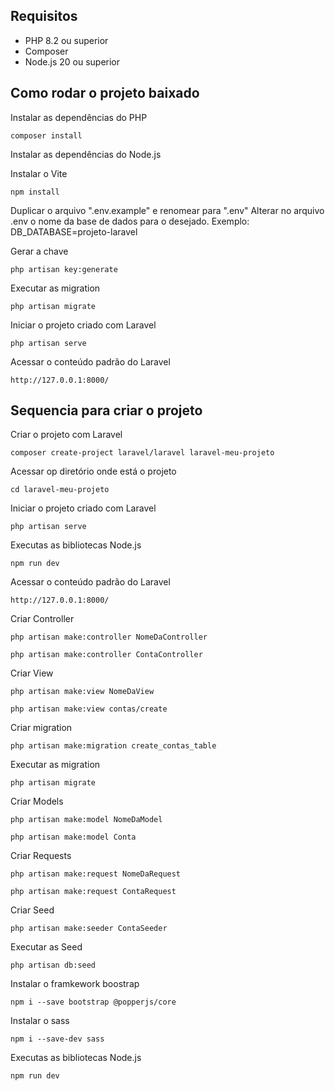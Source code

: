 ## Requisitos

* PHP 8.2 ou superior
* Composer
* Node.js 20 ou superior

## Como rodar o projeto baixado
Instalar as dependências do PHP
```
composer install
```
Instalar as dependências do Node.js

Instalar o Vite
```
npm install
```

Duplicar o arquivo ".env.example" e renomear para ".env"
Alterar no arquivo .env o nome da base de dados para o desejado. Exemplo: DB_DATABASE=projeto-laravel

Gerar a chave
```
php artisan key:generate
```

Executar as migration
```
php artisan migrate
```

Iniciar o projeto criado com Laravel
```
php artisan serve
```

Acessar o conteúdo padrão do Laravel
```
http://127.0.0.1:8000/
```

## Sequencia para criar o projeto
Criar o projeto com Laravel
```
composer create-project laravel/laravel laravel-meu-projeto
```

Acessar op diretório onde está o projeto
```
cd laravel-meu-projeto
```

Iniciar o projeto criado com Laravel
```
php artisan serve
```
Executas as bibliotecas Node.js
```
npm run dev
```


Acessar o conteúdo padrão do Laravel
```
http://127.0.0.1:8000/
```

Criar Controller
```
php artisan make:controller NomeDaController
```
```
php artisan make:controller ContaController
```

Criar View
```
php artisan make:view NomeDaView
```
```
php artisan make:view contas/create
```

Criar migration
```
php artisan make:migration create_contas_table
```

Executar as migration
```
php artisan migrate
```

Criar Models
```
php artisan make:model NomeDaModel
```
```
php artisan make:model Conta
```

Criar Requests
```
php artisan make:request NomeDaRequest
```
```
php artisan make:request ContaRequest
```

Criar Seed

```
php artisan make:seeder ContaSeeder
```
Executar as Seed
```
php artisan db:seed
```

Instalar o framkework boostrap
```
npm i --save bootstrap @popperjs/core
```
Instalar o sass
```
npm i --save-dev sass
```

Executas as bibliotecas Node.js
```
npm run dev
```
